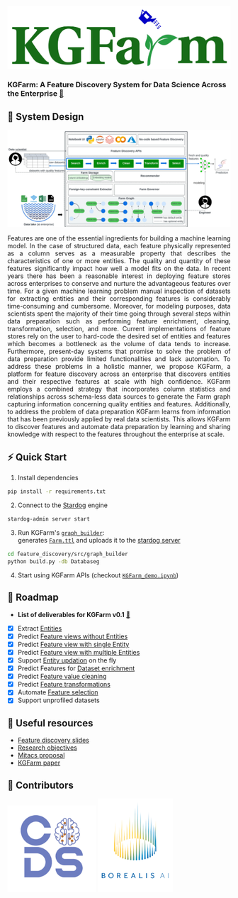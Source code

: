 <p align="center">
    <a href="https://www.mitacs.ca/en/projects/feature-discovery-system-data-science-across-enterprise">
      <img src="docs/graphics/KGFarm_logo.svg" width="550">
    </a>
</p>

### <b>KGFarm: A Feature Discovery System for Data Science Across the Enterprise</b> [🔗](https://www.overleaf.com/read/fwcvhtrxcqbh)
## 📐 System Design
![design](docs/graphics/KGFarm%20architecture.jpeg)


<p align="justify">
Features are one of the essential ingredients for building a machine learning model. In the case of structured data, each feature
physically represented as a column serves as a measurable property that describes the characteristics of one or more entities. The
quality and quantity of these features significantly impact how
well a model fits on the data. In recent years there has been a reasonable interest in deploying feature stores across enterprises to
conserve and nurture the advantageous features over time. For a
given machine learning problem manual inspection of datasets for
extracting entities and their corresponding features is considerably
time-consuming and cumbersome. Moreover, for modeling purposes, data scientists spent the majority of their time going through
several steps within data preparation such as performing feature
enrichment, cleaning, transformation, selection, and more. Current
implementations of feature stores rely on the user to hard-code
the desired set of entities and features which becomes a bottleneck
as the volume of data tends to increase. Furthermore, present-day
systems that promise to solve the problem of data preparation provide limited functionalities and lack automation. To address these
problems in a holistic manner, we propose KGFarm, a platform for
feature discovery across an enterprise that discovers entities and
their respective features at scale with high confidence. KGFarm
employs a combined strategy that incorporates column statistics
and relationships across schema-less data sources to generate the
Farm graph capturing information concerning quality entities and
features. Additionally, to address the problem of data preparation
KGFarm learns from information that has been previously applied
by real data scientists. This allows KGFarm to discover features
and automate data preparation by learning and sharing knowledge
with respect to the features throughout the enterprise at scale.</p>

## ⚡ Quick Start
1. Install dependencies
```bash
pip install -r requirements.txt
```
2. Connect to the [Stardog](https://www.stardog.com/) engine
```bash
stardog-admin server start
```
3. Run KGFarm's [<code>graph_builder</code>](feature_discovery/src/graph_builder/build.py):<br/>
generates [<code>Farm.ttl</code>](feature_discovery/src/graph_builder/Farm.ttl) and uploads it to the [stardog server](https://cloud.stardog.com/)

```bash
cd feature_discovery/src/graph_builder
python build.py -db Databaseg
```
4. Start using KGFarm APIs (checkout [<code>KGFarm_demo.ipynb</code>](KGFarm_demo.ipynb))

## 🚧 Roadmap
- <b>List of deliverables for KGFarm v0.1</b> [🔗](https://docs.google.com/document/d/1wy0ZrcUx_d_HeQoy6WMa74KXf9hvv19DTN2wTY5xkOc/edit?usp=sharing)
* [X] Extract [Entities]() 
* [X] Predict [Feature views without Entities]()
* [X] Predict [Feature view with single Entity]()
* [X] Predict [Feature view with multiple Entities]()
* [X] Support [Entity updation]() on the fly
* [X] Predict Features for [Dataset enrichment]()
* [X] Predict [Feature value cleaning]()
* [X] Predict [Feature transformations]()
* [X] Automate [Feature selection]()
* [X] Support unprofiled datasets

## 📗 Useful resources
- [Feature discovery slides](https://docs.google.com/presentation/d/14JigzSty4pwJaTXSNbo-SYZBcSaTqanlC4ETbGJVbTU/edit?usp=sharing)
- [Research objectives](https://docs.google.com/document/d/1M_iWqk0YUscxXPl3UKJ0m83NAXdVOhVbUXnbKry4dSQ/edit?usp=sharing)
- [Mitacs proposal](https://docs.google.com/document/d/1fWrp-IS9ZkKcOavcGDTr3cYx05xQag-H-PuFApZn1AY/edit?usp=sharing)
- [KGFarm paper](https://www.overleaf.com/read/fwcvhtrxcqbh)

## 🦾 Contributors
<p float="left">
 
  <img src="docs/graphics/CoDS.png" width="200"/> 

  <img src="docs/graphics/borealisAI.png" width="170"/>
</p>
